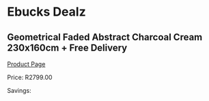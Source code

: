 
# Ebucks Dealz
## Geometrical Faded Abstract Charcoal Cream 230x160cm + Free Delivery
[Product Page](https://www.ebucks.com/web/shop/productSelected.do?prodId=1210201078&catId=1209942745)

Price: R2799.00

Savings: 


	